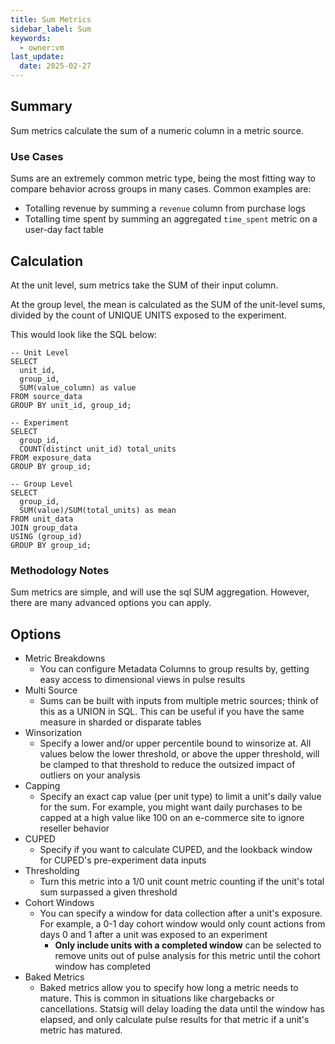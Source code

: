 ```yaml
---
title: Sum Metrics
sidebar_label: Sum
keywords:
  - owner:vm
last_update:
  date: 2025-02-27
---
```


## Summary

Sum metrics calculate the sum of a numeric column in a metric source.

### Use Cases

Sums are an extremely common metric type, being the most fitting way to compare behavior across groups in many cases. Common examples are:

- Totalling revenue by summing a `revenue` column from purchase logs
- Totalling time spent by summing an aggregated `time_spent` metric on a user-day fact table

## Calculation

At the unit level, sum metrics take the SUM of their input column.

At the group level, the mean is calculated as the SUM of the unit-level sums, divided by the count of UNIQUE UNITS exposed to the experiment.

This would look like the SQL below:

```
-- Unit Level
SELECT
  unit_id,
  group_id,
  SUM(value_column) as value
FROM source_data
GROUP BY unit_id, group_id;

-- Experiment
SELECT
  group_id,
  COUNT(distinct unit_id) total_units
FROM exposure_data
GROUP BY group_id;

-- Group Level
SELECT
  group_id,
  SUM(value)/SUM(total_units) as mean
FROM unit_data
JOIN group_data
USING (group_id)
GROUP BY group_id;
```

### Methodology Notes

Sum metrics are simple, and will use the sql SUM aggregation. However, there are many advanced options you can apply.

## Options

- Metric Breakdowns
  - You can configure Metadata Columns to group results by, getting easy access to dimensional views in pulse results
- Multi Source
  - Sums can be built with inputs from multiple metric sources; think of this as a UNION in SQL. This can be useful if you have the same measure in sharded or disparate tables
- Winsorization
  - Specify a lower and/or upper percentile bound to winsorize at. All values below the lower threshold, or above the upper threshold, will be clamped to that threshold to reduce the outsized impact of outliers on your analysis
- Capping
  - Specify an exact cap value (per unit type) to limit a unit's daily value for the sum. For example, you might want daily purchases to be capped at a high value like 100 on an e-commerce site to ignore reseller behavior
- CUPED
  - Specify if you want to calculate CUPED, and the lookback window for CUPED's pre-experiment data inputs
- Thresholding
  - Turn this metric into a 1/0 unit count metric counting if the unit's total sum surpassed a given threshold
- Cohort Windows
  - You can specify a window for data collection after a unit's exposure. For example, a 0-1 day cohort window would only count actions from days 0 and 1 after a unit was exposed to an experiment
    - **Only include units with a completed window** can be selected to remove units out of pulse analysis for this metric until the cohort window has completed
- Baked Metrics
  - Baked metrics allow you to specify how long a metric needs to mature. This is common in situations like chargebacks or cancellations. Statsig will delay loading the data until the window has elapsed, and only calculate pulse results for that metric if a unit's metric has matured.
